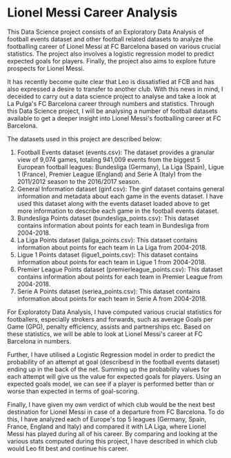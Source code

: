 # Lionel Messi Career Analysis
This Data Science project consists of an Exploratory Data Analysis of football events dataset and other football related datasets to analyze the footballing career of Lionel Messi at FC Barcelona based on various crucial statistics. The project also involves a logistic regression model to predict expected goals for players. Finally, the project also aims to explore future prospects for Lionel Messi.

It has recently become quite clear that Leo is dissatisfied at FCB and has also expressed a desire to transfer to another club. With this news in mind, I deceided to carry out a data science project to analyse and take a look at La Pulga's FC Barcelona career through numbers and statistics. Through this Data Science project, I will be analysing a number of football datasets available to get a deeper insight into Lionel Messi's footballing career at FC Barcelona.

The datasets used in this project are described below:
  1. Football Events dataset (events.csv): The dataset provides a granular view of 9,074 games, totaling 941,009 events from the biggest 5 European football leagues: Bundesliga                                              (Germany), La Liga (Spain), Ligue 1 (France), Premier League (England) and Serie A (Italy) from the 2011/2012 season to the 2016/2017                                              season.
  2. General Information dataset (ginf.csv): The ginf dataset contains general information and metadata about each game in the events dataset. I have used this dataset along with                                              the events dataset loaded above to get more information to describe each game in the football events dataset.
  3. Bundesliga Points dataset (bundesliga_points.csv): This dataset contains information about points for each team in Bundesliga from 2004-2018.
  4. La Liga Points dataset (laliga_points.csv): This dataset contains information about points for each team in La Liga from 2004-2018.
  5. Ligue 1 Points dataset (ligue1_points.csv): This dataset contains information about points for each team in Ligue 1 from 2004-2018.
  6. Premier League Points dataset (premierleague_points.csv): This dataset contains information about points for each team in Premier League from 2004-2018.
  7. Serie A Points dataset (seriea_points.csv): This dataset contains information about points for each team in Serie A from 2004-2018.
  
For Exploratoty Data Analysis, I have computed various crucial statistics for footballers, especially strokers and forwards, such as average Goals per Game (GPG), penalty efficiency, assists and partnerships etc. Based on these statistics, we will be able to look at Lionel Messi's career at FC Barcelona in numbers.

Further, I have utilised a Logistic Regression model in order to predict the probability of an attempt at goal (describesd in the football events dataset) ending up in the back of the net. Summing up the probability values for each attempt will give us the value for expected goals for players. Using an expected goals model, we can see if a player is performed better than or worse than expected in terms of goal-scoring.

Finally, I have given my own verdict of which club would be the next best destination for Lionel Messi in case of a departure from FC Barcelona. To do this, I have analyzed each of Europe's top 5 leagues (Germany, Spain, France, England and Italy) and compared it with LA Liga, where Lionel Messi has played during all of his career. By comparing and looking at the various stats computed during this project, I have described in which club would Leo fit best and continue his career.

